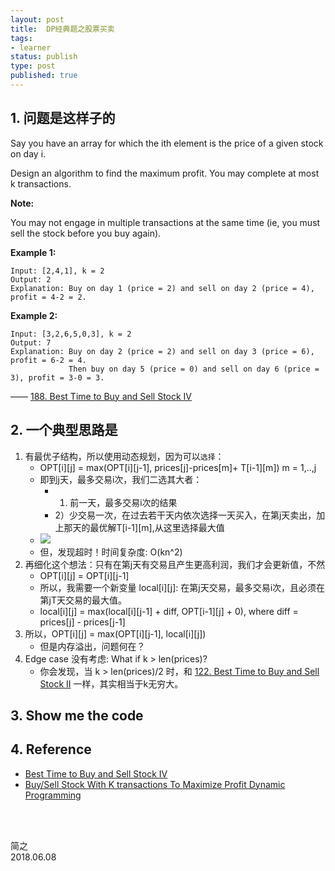 ```yaml
--- 
layout: post
title:  DP经典题之股票买卖
tags: 
- learner
status: publish
type: post
published: true
---
```


## 1. 问题是这样子的

Say you have an array for which the ith element is the price of a given stock on day i.

Design an algorithm to find the maximum profit. You may complete at most k transactions.

**Note:**

You may not engage in multiple transactions at the same time (ie, you must sell the stock before you buy again).

**Example 1:**

	Input: [2,4,1], k = 2
	Output: 2
	Explanation: Buy on day 1 (price = 2) and sell on day 2 (price = 4), profit = 4-2 = 2.

**Example 2:**

	Input: [3,2,6,5,0,3], k = 2
	Output: 7
	Explanation: Buy on day 2 (price = 2) and sell on day 3 (price = 6), profit = 6-2 = 4.
	             Then buy on day 5 (price = 0) and sell on day 6 (price = 3), profit = 3-0 = 3.

—— [188. Best Time to Buy and Sell Stock IV](https://leetcode.com/problems/best-time-to-buy-and-sell-stock-iv/description/)


## 2. 一个典型思路是

1. 有最优子结构，所以使用动态规划，因为可以`选择`：
	- OPT[i][j] = max(OPT[i][j-1], prices[j]-prices[m]+ T[i-1][m]) m = 1,..,j
	- 即到j天，最多交易i次，我们二选其大者：
		- 1) 前一天，最多交易i次的结果 
		- 2）少交易一次，在过去若干天内依次选择一天买入，在第j天卖出，加上那天的最优解T[i-1][m],从这里选择最大值	
	- ![](https://i.imgur.com/vGtqklC.png)
	- 但，发现超时！时间复杂度: O(kn^2)
2. 再细化这个想法：只有在第j天有交易且产生更高利润，我们才会更新值，不然 
	- OPT[i][j] = OPT[i][j-1]
	- 所以，我需要一个新变量 local[i][j]: 在第j天交易，最多交易i次，且必须在第jT天交易的最大值。
	- local[i][j] = max(local[i][j-1] + diff, OPT[i-1][j] + 0), where diff = prices[j] - prices[j-1]
3. 所以，OPT[i][j] = max(OPT[i][j-1], local[i][j])
	- 但是内存溢出，问题何在？
4. Edge case 没有考虑: What if k > len(prices)? 
	- 你会发现，当 k > len(prices)/2 时，和 [122. Best Time to Buy and Sell Stock II](https://leetcode.com/problems/best-time-to-buy-and-sell-stock-ii/description/) 一样，其实相当于k无穷大。

## 3. Show me the code

<script src="https://gist.github.com/WillWang-X/67de34facc2614c61743926b8b3360d6.js"></script>

## 4. Reference

- [Best Time to Buy and Sell Stock IV](https://aaronice.gitbooks.io/lintcode/content/high_frequency/best_time_to_buy_and_sell_stock_iv.html)
- [Buy/Sell Stock With K transactions To Maximize Profit Dynamic Programming](https://www.youtube.com/watch?v=oDhu5uGq_ic)


<br>
<br>

简之           
2018.06.08   